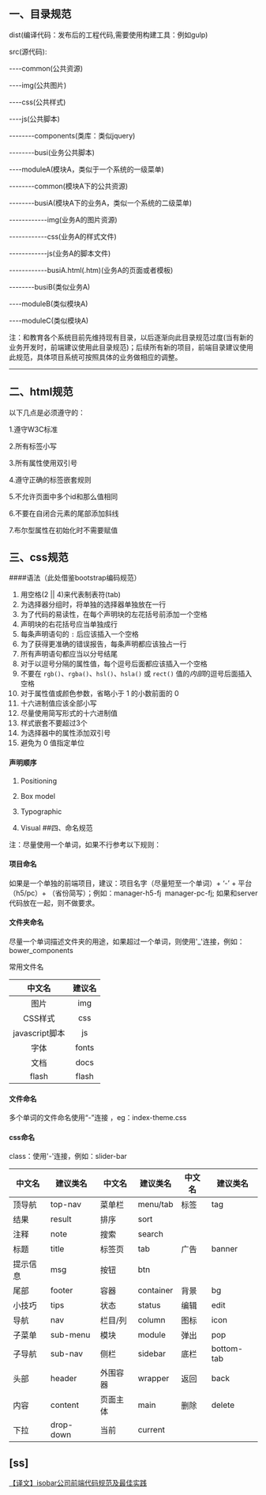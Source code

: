 ## 一、目录规范

dist(编译代码：发布后的工程代码,需要使用构建工具：例如gulp)

src(源代码):

----common(公共资源)

----img(公共图片)

----css(公共样式)

----js(公共脚本)

--------components(类库：类似jquery)

--------busi(业务公共脚本)

----moduleA(模块A，类似于一个系统的一级菜单)

--------common(模块A下的公共资源)

--------busiA(模块A下的业务A，类似一个系统的二级菜单)

------------img(业务A的图片资源)

------------css(业务A的样式文件)

------------js(业务A的脚本文件)

------------busiA.html(.htm)(业务A的页面或者模板)

--------busiB(类似业务A)

----moduleB(类似模块A)

----moduleC(类似模块A)

注：和教育各个系统目前先维持现有目录，以后逐渐向此目录规范过度(当有新的业务开发时，前端建议使用此目录规范)；后续所有新的项目，前端目录建议使用此规范，具体项目系统可按照具体的业务做相应的调整。

------

 ## 二、html规范

以下几点是必须遵守的：

1.遵守W3C标准

2.所有标签小写

3.所有属性使用双引号

4.遵守正确的标签嵌套规则 

5.不允许页面中多个id和那么值相同

6.不要在自闭合元素的尾部添加斜线

7.布尔型属性在初始化时不需要赋值

## 三、css规范

####语法（此处借鉴bootstrap编码规范）

1. 用空格(2 || 4)来代表制表符(tab)
2. 为选择器分组时，将单独的选择器单独放在一行
3. 为了代码的易读性，在每个声明块的左花括号前添加一个空格
4. 声明块的右花括号应当单独成行
5. 每条声明语句的 `:` 后应该插入一个空格
6. 为了获得更准确的错误报告，每条声明都应该独占一行
7. 所有声明语句都应当以分号结尾
8. 对于以逗号分隔的属性值，每个逗号后面都应该插入一个空格
9. 不要在 `rgb()`、`rgba()`、`hsl()`、`hsla()` 或 `rect()` 值的*内部*的逗号后面插入空格
10. 对于属性值或颜色参数，省略小于 1 的小数前面的 0 
11. 十六进制值应该全部小写
12. 尽量使用简写形式的十六进制值
13. 样式嵌套不要超过3个
14. 为选择器中的属性添加双引号
15. 避免为 0 值指定单位 

#### 声明顺序

1. Positioning

2. Box model

3. Typographic

4. Visual
##四、命名规范

注：尽量使用一个单词，如果不行参考以下规则：

#### 项目命名

如果是一个单独的前端项目，建议：项目名字（尽量短至一个单词）+ ‘-’ + 平台（h5/pc）+ （省份简写）；例如：manager-h5-fj  manager-pc-fj; 如果和server代码放在一起，则不做要求。

#### 文件夹命名

尽量一个单词描述文件夹的用途，如果超过一个单词，则使用'_'连接，例如：bower_components 

 常用文件名

|     中文名     | 建议名 |
| :------------: | :----: |
|      图片      |  img   |
|    CSS样式     |  css   |
| javascript脚本 |   js   |
|      字体      | fonts  |
|      文档      |  docs  |
|     flash      | flash  |

#### 文件命名

多个单词的文件命名使用“-”连接 ，eg：index-theme.css

#### css命名

class：使用'-'连接，例如：slider-bar 

| 中文名   | 建议类名  | 中文名   | 建议类名  | 中文名 | 建议类名   |
| -------- | --------- | -------- | --------- | ------ | ---------- |
| 顶导航   | top-nav   | 菜单栏   | menu/tab  | 标签   | tag        |
| 结果     | result    | 排序     | sort      |        |            |
| 注释     | note      | 搜索     | search    |        |            |
| 标题     | title     | 标签页   | tab       | 广告   | banner     |
| 提示信息 | msg       | 按钮     | btn       |        |            |
| 尾部     | footer    | 容器     | container | 背景   | bg         |
| 小技巧   | tips      | 状态     | status    | 编辑   | edit       |
| 导航     | nav       | 栏目/列  | column    | 图标   | icon       |
| 子菜单   | sub-menu  | 模块     | module    | 弹出   | pop        |
| 子导航   | sub-nav   | 侧栏     | sidebar   | 底栏   | bottom-tab |
| 头部     | header    | 外围容器 | wrapper   | 返回   | back       |
| 内容     | content   | 页面主体 | main      | 删除   | delete     |
| 下拉     | drop-down | 当前     | current   |        |            |

   

## [ss]

[【译文】isobar公司前端代码规范及最佳实践](http://coderlmn.github.io/code-standards/)
